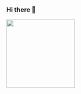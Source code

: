 ### Hi there 👋

<p>
  <img height="180px" width="auto" src ="https://github-readme-stats.vercel.app/api?username=francoissmith&show_icons=true&count_private=tru&hide_border=true&hide=issues,contribs">
<!--   <img height="180px" width="auto" src ="https://github-readme-stats.vercel.app/api/top-langs/?username=francoissmith&layout=compact&hide_border=true&langs_count=6&hide=jupyter%20notebook,tex,css,php&exclude_repo=Pacman-AI"><br> -->
<!--  <img height="100%" src ="https://github-readme-streak-stats.herokuapp.com?user=francoissmith&hide_border=true"> -->
  <br>
  <br>
</p>

<!--
**francoissmith/francoissmith** is a ✨ _special_ ✨ repository because its `README.md` (this file) appears on your GitHub profile.

Here are some ideas to get you started:

- 🔭 I’m currently working on ...
- 🌱 I’m currently learning ...
- 👯 I’m looking to collaborate on ...
- 🤔 I’m looking for help with ...
- 💬 Ask me about ...
- 📫 How to reach me: ...
- 😄 Pronouns: ...
- ⚡ Fun fact: ...
-->
